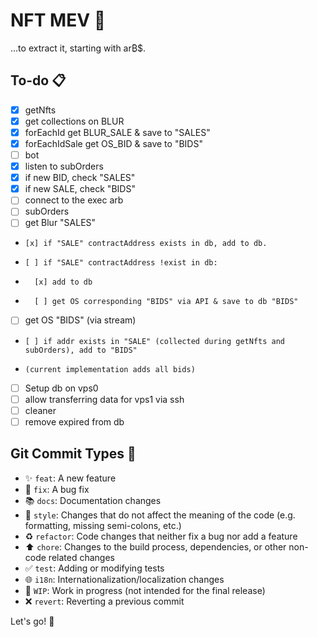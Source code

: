 # NFT MEV :robot:

...to extract it, starting with ar₿$.

## To-do :clipboard:

- [x] getNfts
-   [x] get collections on BLUR
-   [x] forEachId get BLUR_SALE & save to "SALES"
-   [x] forEachIdSale get OS_BID & save to "BIDS"
- [ ] bot
-   [x] listen to subOrders
-   [x] if new BID, check "SALES"
-   [x] if new SALE, check "BIDS"
-   [ ] connect to the exec arb
- [ ] subOrders
-   [ ] get Blur "SALES"
-     [x] if "SALE" contractAddress exists in db, add to db.
-     [ ] if "SALE" contractAddress !exist in db:
-       [x] add to db
-       [ ] get OS corresponding "BIDS" via API & save to db "BIDS"
-   [ ] get OS "BIDS" (via stream)
-     [ ] if addr exists in "SALE" (collected during getNfts and subOrders), add to "BIDS"
-     (current implementation adds all bids)
- [ ] Setup db on vps0
-   [ ] allow transferring data for vps1 via ssh
- [ ] cleaner
-   [ ] remove expired from db

## Git Commit Types :construction_worker:

- :sparkles: `feat`: A new feature
- :bug: `fix`: A bug fix
- :books: `docs`: Documentation changes
- :art: `style`: Changes that do not affect the meaning of the code (e.g. formatting, missing semi-colons, etc.)
- :recycle: `refactor`: Code changes that neither fix a bug nor add a feature
- :arrow_up: `chore`: Changes to the build process, dependencies, or other non-code related changes
- :white_check_mark: `test`: Adding or modifying tests
- :globe_with_meridians: `i18n`: Internationalization/localization changes
- :construction: `WIP`: Work in progress (not intended for the final release)
- :x: `revert`: Reverting a previous commit

Let's go! :muscle: